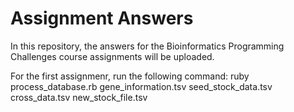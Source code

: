 # Assignment Answers

In this repository, the answers for the Bioinformatics Programming Challenges course assignments will be uploaded.

For the first assignmenr, run the following command:
     ruby process_database.rb  gene_information.tsv  seed_stock_data.tsv  cross_data.tsv  new_stock_file.tsv
